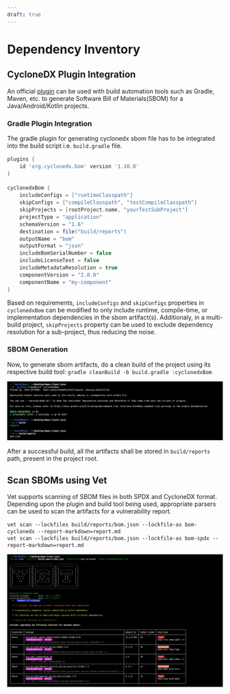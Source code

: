 ```yaml
---
draft: true
---
```


# Dependency Inventory

## CycloneDX Plugin Integration

An official [plugin](https://github.com/CycloneDX/cyclonedx-gradle-plugin) can be used with build automation tools such as Gradle, Maven, etc. to generate Software Bill of Materials(SBOM) for a Java/Android/Kotlin projects.

### Gradle Plugin Integration

The gradle plugin for generating cyclonedx sbom file has to be integrated into the build script i.e. `build.gradle` file.

```groovy
plugins {
    id 'org.cyclonedx.bom' version '1.10.0'
}

cyclonedxBom {
    includeConfigs = ["runtimeClasspath"]
    skipConfigs = ["compileClasspath", "testCompileClasspath"]
    skipProjects = [rootProject.name, "yourTestSubProject"]
    projectType = "application"
    schemaVersion = "1.6"
    destination = file("build/reports")
    outputName = "bom"
    outputFormat = "json"
    includeBomSerialNumber = false
    includeLicenseText = false
    includeMetadataResolution = true
    componentVersion = "2.0.0"
    componentName = "my-component"
}
```

Based on requirements, `includeConfigs` and `skipConfigs` properties in `cyclonedxBom` can be modified to only include runtime, compile-time, or implementation dependencies in the sbom artifact(s). Additionaly, in a multi-build project, `skipProjects` property can be used to exclude dependency resolution for a sub-project, thus reducing the noise.

### SBOM Generation

Now, to generate sbom artifacts, do a clean build of the project using its respective build tool:
`gradle cleanBuild -b build.gradle :cyclonedxBom`

![sample gradle build](../../static/img/sample-gradle-build.png)

After a successful build, all the artifacts shall be stored in `build/reports` path, present in the project root. 

## Scan SBOMs using Vet

Vet supports scanning of SBOM files in both SPDX and CycloneDX format. Depending upon the plugin and build tool being used, appropriate parsers can be used to scan the artifacts for a vulnerability report.

```
vet scan --lockfiles build/reports/bom.json --lockfile-as bom-cyclonedx --report-markdown=report.md
vet scan --lockfiles build/reports/bom.json --lockfile-as bom-spdx --report-markdown=report.md
```

![vet cyclonedx scan demo](../../static/img/vet-cyclonedx-scan-demo.png)